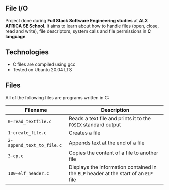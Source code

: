 ## File I/O
Project done during **Full Stack Software Engineering studies** at **ALX AFRICA SE School**. It aims to learn about how to handle files (open, close, read and write), file descriptors, system calls and file permissions in **C language**.

## Technologies
- C files are compiled using gcc
- Tested on Ubuntu 20.04 LTS
## Files
All of the following files are programs written in C:

| Filename	| Description |
| --------- | ----------- |
| `0-read_textfile.c`	| Reads a text file and prints it to the `POSIX` standard output |
| `1-create_file.c`	| Creates a file |
| `2-append_text_to_file.c`	| Appends text at the end of a file |
| `3-cp.c`	| Copies the content of a file to another file |
| `100-elf_header.c`	| Displays the information contained in the `ELF` header at the start of an `ELF` file |
